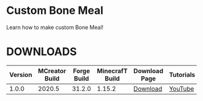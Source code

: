 # Custom Bone Meal
Learn how to make custom Bone Meal!

# DOWNLOADS
| Version | MCreator Build | Forge Build | MinecrafT Build | Download Page | Tutorials |
| --- | --- | --- | --- | --- | --- |
| 1.0.0 | 2020.5 | 31.2.0 | 1.15.2 | [Download](https://github.com/MCreator-Examples/Custom-Bone-Meal/releases/tag/1.0.0) | [YouTube](https://youtu.be/F1UOb-e9wYk) |
